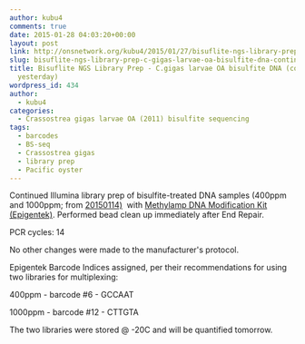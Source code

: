 ```yaml
---
author: kubu4
comments: true
date: 2015-01-28 04:03:20+00:00
layout: post
link: http://onsnetwork.org/kubu4/2015/01/27/bisuflite-ngs-library-prep-c-gigas-larvae-oa-bisulfite-dna-continued-from-yesterday/
slug: bisuflite-ngs-library-prep-c-gigas-larvae-oa-bisulfite-dna-continued-from-yesterday
title: Bisuflite NGS Library Prep - C.gigas larvae OA bisulfite DNA (continued from
  yesterday)
wordpress_id: 434
author:
  - kubu4
categories:
  - Crassostrea gigas larvae OA (2011) bisulfite sequencing
tags:
  - barcodes
  - BS-seq
  - Crassostrea gigas
  - library prep
  - Pacific oyster
---
```


Continued Illumina library prep of bisulfite-treated DNA samples (400ppm and 1000ppm; from [20150114)](http://onsnetwork.org/kubu4/2015/01/14/dna-bisulfite-conversion-c-gigas-larvae-oa-sheared-dna/)  with [Methylamp DNA Modification Kit (Epigentek)](https://github.com/sr320/LabDocs/blob/master/protocols/Commercial_Protocols/Epigentek_PostBisulfiteIlluminaLibraryPrep_P-1055.pdf). Performed bead clean up immediately after End Repair.

PCR cycles: 14

No other changes were made to the manufacturer's protocol.

Epigentek Barcode Indices assigned, per their recommendations for using two libraries for multiplexing:

400ppm - barcode #6 - GCCAAT

1000ppm - barcode #12 - CTTGTA

The two libraries were stored @ -20C and will be quantified tomorrow.


